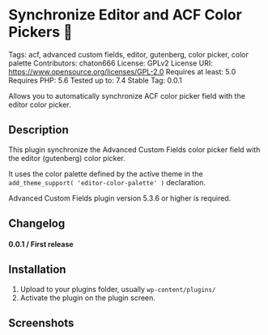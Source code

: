# Synchronize Editor and ACF Color Pickers 🎨

Tags: acf, advanced custom fields, editor, gutenberg, color picker, color palette
Contributors: chaton666
License: GPLv2
License URI: https://www.opensource.org/licenses/GPL-2.0
Requires at least: 5.0
Requires PHP: 5.6
Tested up to: 7.4
Stable Tag: 0.0.1

Allows you to automatically synchronize ACF color picker field with the editor color picker.

## Description

This plugin synchronize the Advanced Custom Fields color picker field with the editor (gutenberg) color picker.

It uses the color palette defined by the active theme in the `add_theme_support( 'editor-color-palette' )` declaration.

Advanced Custom Fields plugin version 5.3.6 or higher is required.

## Changelog

#### 0.0.1 / First release

## Installation

1. Upload to your plugins folder, usually `wp-content/plugins/`
2. Activate the plugin on the plugin screen.

## Screenshots